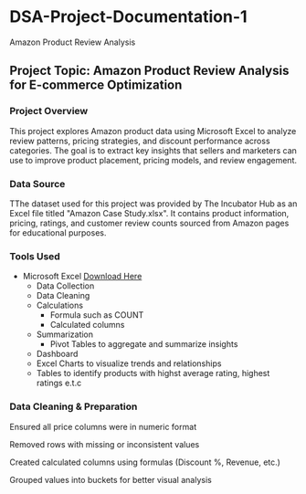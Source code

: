# DSA-Project-Documentation-1
Amazon Product Review Analysis

## Project Topic: Amazon Product Review Analysis for E-commerce Optimization

### Project Overview
This project explores Amazon product data using Microsoft Excel to analyze review patterns, pricing strategies, and discount performance across categories. The goal is to extract key insights that sellers and marketers can use to improve product placement, pricing models, and review engagement.

### Data Source
TThe dataset used for this project was provided by The Incubator Hub as an Excel file titled "Amazon Case Study.xlsx". It contains product information, pricing, ratings, and customer review counts sourced from Amazon pages for educational purposes.

### Tools Used
- Microsoft Excel [Download Here](Amazon%20%Case%Study.xlsx)
  - Data Collection
  - Data Cleaning
  - Calculations
    - Formula such as COUNT
    - Calculated columns
  - Summarization
    - Pivot Tables to aggregate and summarize insights
  - Dashboard
   - Excel Charts to visualize trends and relationships
   - Tables to identify products with highst average rating, highest ratings e.t.c

### Data Cleaning & Preparation

Ensured all price columns were in numeric format

Removed rows with missing or inconsistent values

Created calculated columns using formulas (Discount %, Revenue, etc.)

Grouped values into buckets for better visual analysis
